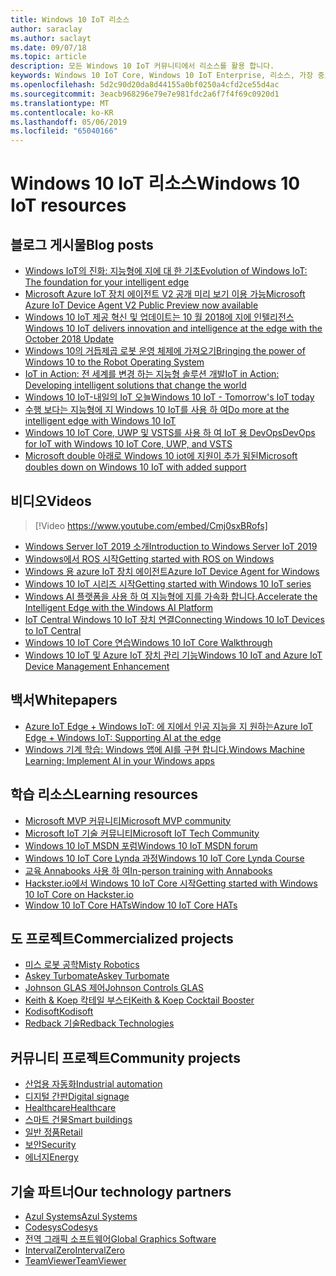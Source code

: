 ```yaml
---
title: Windows 10 IoT 리소스
author: saraclay
ms.author: saclayt
ms.date: 09/07/18
ms.topic: article
description: 모든 Windows 10 IoT 커뮤니티에서 리소스를 활용 합니다.
keywords: Windows 10 IoT Core, Windows 10 IoT Enterprise, 리소스, 가장 중요 한 사람, 비디오, 블로그 게시물
ms.openlocfilehash: 5d2c90d20da8d44155a0bf0250a4cfd2ce55d4ac
ms.sourcegitcommit: 3eacb968296e79e7e981fdc2a6f7f4f69c0920d1
ms.translationtype: MT
ms.contentlocale: ko-KR
ms.lasthandoff: 05/06/2019
ms.locfileid: "65040166"
---
```

# <a name="windows-10-iot-resources"></a><span data-ttu-id="b1986-104">Windows 10 IoT 리소스</span><span class="sxs-lookup"><span data-stu-id="b1986-104">Windows 10 IoT resources</span></span>

## <a name="blog-posts"></a><span data-ttu-id="b1986-105">블로그 게시물</span><span class="sxs-lookup"><span data-stu-id="b1986-105">Blog posts</span></span>

* [<span data-ttu-id="b1986-106">Windows IoT의 진화: 지능형에 지에 대 한 기초</span><span class="sxs-lookup"><span data-stu-id="b1986-106">Evolution of Windows IoT: The foundation for your intelligent edge</span></span>](https://blogs.windows.com/windowsexperience/2019/04/03/evolution-of-windows-iot-the-foundation-for-your-intelligent-edge/)
* [<span data-ttu-id="b1986-107">Microsoft Azure IoT 장치 에이전트 V2 공개 미리 보기 이용 가능</span><span class="sxs-lookup"><span data-stu-id="b1986-107">Microsoft Azure IoT Device Agent V2 Public Preview now available</span></span>](https://blogs.windows.com/windowsexperience/2019/01/15/microsoft-azure-iot-device-agent-v2-public-preview-now-available/#fB07iWklwq1Ro8dk.97)
* [<span data-ttu-id="b1986-108">Windows 10 IoT 제공 혁신 및 업데이트는 10 월 2018에 지에 인텔리전스</span><span class="sxs-lookup"><span data-stu-id="b1986-108">Windows 10 IoT delivers innovation and intelligence at the edge with the October 2018 Update</span></span>](https://blogs.windows.com/windowsexperience/2018/10/04/windows-10-iot-delivers-innovation-and-intelligence-at-the-edge-with-the-october-2018-update/#9g9hmmO2AdUB1C6F.97) 
* [<span data-ttu-id="b1986-109">Windows 10의 거듭제곱 로봇 운영 체제에 가져오기</span><span class="sxs-lookup"><span data-stu-id="b1986-109">Bringing the power of Windows 10 to the Robot Operating System</span></span>](https://blogs.windows.com/windowsexperience/2018/09/28/bringing-the-power-of-windows-10-to-the-robot-operating-system/#pqcOPjyO74t65LGb.97)
* [<span data-ttu-id="b1986-110">IoT in Action: 전 세계를 변경 하는 지능형 솔루션 개발</span><span class="sxs-lookup"><span data-stu-id="b1986-110">IoT in Action: Developing intelligent solutions that change the world</span></span>](https://blogs.windows.com/windowsexperience/2018/09/05/iot-in-action-developing-intelligent-solutions-that-change-the-world/#GHq5SrW6ffImgLgv.97)
* [<span data-ttu-id="b1986-111">Windows 10 IoT-내일의 IoT 오늘</span><span class="sxs-lookup"><span data-stu-id="b1986-111">Windows 10 IoT - Tomorrow's IoT today</span></span>](https://blogs.windows.com/windowsexperience/2018/06/05/windows-10-iot-tomorrows-iot-today/#wl3TcsFseJ6XROUZ.97)
* [<span data-ttu-id="b1986-112">수행 보다는 지능형에 지 Windows 10 IoT를 사용 하 여</span><span class="sxs-lookup"><span data-stu-id="b1986-112">Do more at the intelligent edge with Windows 10 IoT</span></span>](https://blogs.windows.com/windowsexperience/2018/05/07/do-more-at-the-intelligent-edge-with-windows-10-iot/#uDVaAtoBvz7BGrTf.97)
* [<span data-ttu-id="b1986-113">Windows 10 IoT Core, UWP 및 VSTS를 사용 하 여 IoT 용 DevOps</span><span class="sxs-lookup"><span data-stu-id="b1986-113">DevOps for IoT with Windows 10 IoT Core, UWP, and VSTS</span></span>](https://blogs.msdn.microsoft.com/devops/2018/03/07/devops-for-iot-with-win10-iot-core-uwp-and-vsts/)
* [<span data-ttu-id="b1986-114">Microsoft double 아래로 Windows 10 iot에 지원이 추가 됨된</span><span class="sxs-lookup"><span data-stu-id="b1986-114">Microsoft doubles down on Windows 10 IoT with added support</span></span>](https://blogs.windows.com/windowsexperience/2018/02/27/microsoft-doubles-down-on-windows-10-iot-with-added-support/#DJaDiKX0bYJ1JDHD.97)

## <a name="videos"></a><span data-ttu-id="b1986-115">비디오</span><span class="sxs-lookup"><span data-stu-id="b1986-115">Videos</span></span>

>[!Video https://www.youtube.com/embed/Cmj0sxBRofs]
* [<span data-ttu-id="b1986-116">Windows Server IoT 2019 소개</span><span class="sxs-lookup"><span data-stu-id="b1986-116">Introduction to Windows Server IoT 2019</span></span>](https://channel9.msdn.com/Shows/Internet-of-Things-Show/Introduction-to-Windows-Server-IoT-2019)
* [<span data-ttu-id="b1986-117">Windows에서 ROS 시작</span><span class="sxs-lookup"><span data-stu-id="b1986-117">Getting started with ROS on Windows</span></span>](https://www.youtube.com/watch?v=nZSjwMLi3jQ)
* [<span data-ttu-id="b1986-118">Windows 용 azure IoT 장치 에이전트</span><span class="sxs-lookup"><span data-stu-id="b1986-118">Azure IoT Device Agent for Windows</span></span>](https://www.youtube.com/watch?v=DZn6diOn7uI)
* [<span data-ttu-id="b1986-119">Windows 10 IoT 시리즈 시작</span><span class="sxs-lookup"><span data-stu-id="b1986-119">Getting started with Windows 10 IoT series</span></span>](https://www.youtube.com/watch?v=A-kazyOiBvs&t)
* [<span data-ttu-id="b1986-120">Windows AI 플랫폼을 사용 하 여 지능형에 지를 가속화 합니다.</span><span class="sxs-lookup"><span data-stu-id="b1986-120">Accelerate the Intelligent Edge with the Windows AI Platform</span></span>](https://www.youtube.com/watch?v=7bFAg6w4J00)
* [<span data-ttu-id="b1986-121">IoT Central Windows 10 IoT 장치 연결</span><span class="sxs-lookup"><span data-stu-id="b1986-121">Connecting Windows 10 IoT Devices to IoT Central</span></span>](https://channel9.msdn.com/Shows/Internet-of-Things-Show/Connecting-Windows-IoT-Devices-To-IoT-Central)
* [<span data-ttu-id="b1986-122">Windows 10 IoT Core 연습</span><span class="sxs-lookup"><span data-stu-id="b1986-122">Windows 10 IoT Core Walkthrough</span></span>](https://channel9.msdn.com/Blogs/Seth-Juarez/Windows-IoT-Core-Walkthrough?term=windows%20iot%20core)
* [<span data-ttu-id="b1986-123">Windows 10 IoT 및 Azure IoT 장치 관리 기능</span><span class="sxs-lookup"><span data-stu-id="b1986-123">Windows 10 IoT and Azure IoT Device Management Enhancement</span></span>](https://channel9.msdn.com/Shows/Azure-Friday/Windows-10-IoT-and-Azure-IoT-Device-Management-Enhancements?term=windows%20iot%20core)

## <a name="whitepapers"></a><span data-ttu-id="b1986-124">백서</span><span class="sxs-lookup"><span data-stu-id="b1986-124">Whitepapers</span></span>
* [<span data-ttu-id="b1986-125">Azure IoT Edge + Windows IoT: 에 지에서 인공 지능을 지 원하는</span><span class="sxs-lookup"><span data-stu-id="b1986-125">Azure IoT Edge + Windows IoT: Supporting AI at the edge</span></span>](https://aka.ms/IoT-Edge-WP)
* [<span data-ttu-id="b1986-126">Windows 기계 학습: Windows 앱에 AI를 구현 합니다.</span><span class="sxs-lookup"><span data-stu-id="b1986-126">Windows Machine Learning: Implement AI in your Windows apps</span></span>](https://aka.ms/Windows-ML-WP)

## <a name="learning-resources"></a><span data-ttu-id="b1986-127">학습 리소스</span><span class="sxs-lookup"><span data-stu-id="b1986-127">Learning resources</span></span>

* [<span data-ttu-id="b1986-128">Microsoft MVP 커뮤니티</span><span class="sxs-lookup"><span data-stu-id="b1986-128">Microsoft MVP community</span></span>](https://mvp.microsoft.com/)
* [<span data-ttu-id="b1986-129">Microsoft IoT 기술 커뮤니티</span><span class="sxs-lookup"><span data-stu-id="b1986-129">Microsoft IoT Tech Community</span></span>](https://techcommunity.microsoft.com/t5/Internet-of-Things-IoT/ct-p/IoT)
* [<span data-ttu-id="b1986-130">Windows 10 IoT MSDN 포럼</span><span class="sxs-lookup"><span data-stu-id="b1986-130">Windows 10 IoT MSDN forum</span></span>](https://social.msdn.microsoft.com/forums/en-US/home?forum=WindowsIoT)
* [<span data-ttu-id="b1986-131">Windows 10 IoT Core Lynda 과정</span><span class="sxs-lookup"><span data-stu-id="b1986-131">Windows 10 IoT Core Lynda Course</span></span>](https://www.lynda.com/Windows-tutorials/IoT-Development-Windows-10-IoT-Core-1-Installation-Basic-Connection/556513-2.html)
* [<span data-ttu-id="b1986-132">교육 Annabooks 사용 하 여</span><span class="sxs-lookup"><span data-stu-id="b1986-132">In-person training with Annabooks</span></span>](http://www.annabooks.com/training.html)
* [<span data-ttu-id="b1986-133">Hackster.io에서 Windows 10 IoT Core 시작</span><span class="sxs-lookup"><span data-stu-id="b1986-133">Getting started with Windows 10 IoT Core on Hackster.io</span></span>](http://www.hackster.io/KiwiBryn)
* [<span data-ttu-id="b1986-134">Window 10 IoT Core HATs</span><span class="sxs-lookup"><span data-stu-id="b1986-134">Window 10 IoT Core HATs</span></span>](https://www.turta.io/iothat)

## <a name="commercialized-projects"></a><span data-ttu-id="b1986-135">도 프로젝트</span><span class="sxs-lookup"><span data-stu-id="b1986-135">Commercialized projects</span></span>

* [<span data-ttu-id="b1986-136">미스 로봇 공학</span><span class="sxs-lookup"><span data-stu-id="b1986-136">Misty Robotics</span></span>](https://customers.microsoft.com/en-us/story/misty-robotics)
* [<span data-ttu-id="b1986-137">Askey Turbomate</span><span class="sxs-lookup"><span data-stu-id="b1986-137">Askey Turbomate</span></span>](https://customers.microsoft.com/en-us/story/askey)
* [<span data-ttu-id="b1986-138">Johnson GLAS 제어</span><span class="sxs-lookup"><span data-stu-id="b1986-138">Johnson Controls GLAS</span></span>](https://customers.microsoft.com/en-us/story/johnson-controls)
* [<span data-ttu-id="b1986-139">Keith & Koep 칵테일 부스터</span><span class="sxs-lookup"><span data-stu-id="b1986-139">Keith & Koep Cocktail Booster</span></span>](https://customers.microsoft.com/de-de/story/keith-koep)
* [<span data-ttu-id="b1986-140">Kodisoft</span><span class="sxs-lookup"><span data-stu-id="b1986-140">Kodisoft</span></span>](https://customers.microsoft.com/en-us/story/kodisoft)
* [<span data-ttu-id="b1986-141">Redback 기술</span><span class="sxs-lookup"><span data-stu-id="b1986-141">Redback Technologies</span></span>](https://customers.microsoft.com/en-us/story/redback-technologies)


## <a name="community-projects"></a><span data-ttu-id="b1986-142">커뮤니티 프로젝트</span><span class="sxs-lookup"><span data-stu-id="b1986-142">Community projects</span></span>

* [<span data-ttu-id="b1986-143">산업용 자동화</span><span class="sxs-lookup"><span data-stu-id="b1986-143">Industrial automation</span></span>](https://www.hackster.io/projects/tags/industrial+automation+win10)
* [<span data-ttu-id="b1986-144">디지털 간판</span><span class="sxs-lookup"><span data-stu-id="b1986-144">Digital signage</span></span>](https://www.hackster.io/projects/tags/digital+signage+win10)
* [<span data-ttu-id="b1986-145">Healthcare</span><span class="sxs-lookup"><span data-stu-id="b1986-145">Healthcare</span></span>](https://www.hackster.io/projects/tags/healthcare+win10)
* [<span data-ttu-id="b1986-146">스마트 건물</span><span class="sxs-lookup"><span data-stu-id="b1986-146">Smart buildings</span></span>](https://www.hackster.io/projects/tags/smart+building+win10)
* [<span data-ttu-id="b1986-147">일반 정품</span><span class="sxs-lookup"><span data-stu-id="b1986-147">Retail</span></span>](https://www.hackster.io/projects/tags/retail+win10)
* [<span data-ttu-id="b1986-148">보안</span><span class="sxs-lookup"><span data-stu-id="b1986-148">Security</span></span>](https://www.hackster.io/projects/tags/security+win10)
* [<span data-ttu-id="b1986-149">에너지</span><span class="sxs-lookup"><span data-stu-id="b1986-149">Energy</span></span>](https://www.hackster.io/projects/tags/energy+win10)

## <a name="our-technology-partners"></a><span data-ttu-id="b1986-150">기술 파트너</span><span class="sxs-lookup"><span data-stu-id="b1986-150">Our technology partners</span></span>

* [<span data-ttu-id="b1986-151">Azul Systems</span><span class="sxs-lookup"><span data-stu-id="b1986-151">Azul Systems</span></span>](https://www.azul.com/)
* [<span data-ttu-id="b1986-152">Codesys</span><span class="sxs-lookup"><span data-stu-id="b1986-152">Codesys</span></span>](https://de.codesys.com/)
* [<span data-ttu-id="b1986-153">전역 그래픽 소프트웨어</span><span class="sxs-lookup"><span data-stu-id="b1986-153">Global Graphics Software</span></span>](https://www.globalgraphics.com/)
* [<span data-ttu-id="b1986-154">IntervalZero</span><span class="sxs-lookup"><span data-stu-id="b1986-154">IntervalZero</span></span>](https://www.intervalzero.com/)
* [<span data-ttu-id="b1986-155">TeamViewer</span><span class="sxs-lookup"><span data-stu-id="b1986-155">TeamViewer</span></span>](https://www.teamviewer.us/)




 



